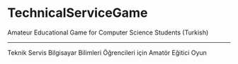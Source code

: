 # TechnicalServiceGame
 Amateur Educational Game for Computer Science Students (Turkish)
 
 --------------------------------------------
 
 Teknik Servis
 Bilgisayar Bilimleri Öğrencileri için Amatör Eğitici Oyun 
